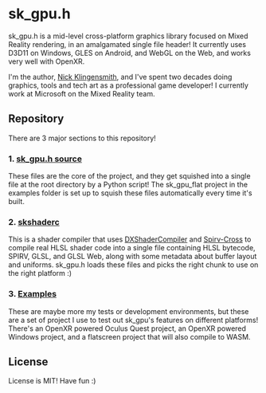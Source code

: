 # sk_gpu.h

sk_gpu.h is a mid-level cross-platform graphics library focused on Mixed Reality rendering, in an amalgamated single file header! It currently uses D3D11 on Windows, GLES on Android, and WebGL on the Web, and works very well with OpenXR.

I'm the author, [Nick Klingensmith](https://twitter.com/koujaku), and I've spent two decades doing graphics, tools and tech art as a professional game developer! I currently work at Microsoft on the Mixed Reality team.

## Repository

There are 3 major sections to this repository!

### 1. [sk_gpu.h source](https://github.com/maluoi/sk_gpu/tree/master/src)

These files are the core of the project, and they get squished into a single file at the root directory by a Python script! The sk_gpu_flat project in the examples folder is set up to squish these files automatically every time it's built.

### 2. [skshaderc](https://github.com/maluoi/sk_gpu/tree/master/skshaderc)

This is a shader compiler that uses [DXShaderCompiler](https://github.com/microsoft/DirectXShaderCompiler) and [Spirv-Cross](https://github.com/KhronosGroup/SPIRV-Cross) to compile real HLSL shader code into a single file containing HLSL bytecode, SPIRV, GLSL, and GLSL Web, along with some metadata about buffer layout and uniforms. sk_gpu.h loads these files and picks the right chunk to use on the right platform :)

### 3. [Examples](https://github.com/maluoi/sk_gpu/tree/master/examples)

These are maybe more my tests or development environments, but these are a set of project I use to test out sk_gpu's features on different platforms! There's an OpenXR powered Oculus Quest project, an OpenXR powered Windows project, and a flatscreen project that will also compile to WASM.

## License

License is MIT! Have fun :)
